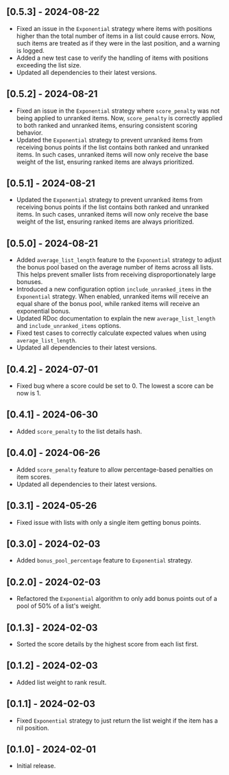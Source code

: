 ## [0.5.3] - 2024-08-22
- Fixed an issue in the `Exponential` strategy where items with positions higher than the total number of items in a list could cause errors. Now, such items are treated as if they were in the last position, and a warning is logged.
- Added a new test case to verify the handling of items with positions exceeding the list size.
- Updated all dependencies to their latest versions.

## [0.5.2] - 2024-08-21
- Fixed an issue in the `Exponential` strategy where `score_penalty` was not being applied to unranked items. Now, `score_penalty` is correctly applied to both ranked and unranked items, ensuring consistent scoring behavior.
- Updated the `Exponential` strategy to prevent unranked items from receiving bonus points if the list contains both ranked and unranked items. In such cases, unranked items will now only receive the base weight of the list, ensuring ranked items are always prioritized.

## [0.5.1] - 2024-08-21
- Updated the `Exponential` strategy to prevent unranked items from receiving bonus points if the list contains both ranked and unranked items. In such cases, unranked items will now only receive the base weight of the list, ensuring ranked items are always prioritized.

## [0.5.0] - 2024-08-21
- Added `average_list_length` feature to the `Exponential` strategy to adjust the bonus pool based on the average number of items across all lists. This helps prevent smaller lists from receiving disproportionately large bonuses.
- Introduced a new configuration option `include_unranked_items` in the `Exponential` strategy. When enabled, unranked items will receive an equal share of the bonus pool, while ranked items will receive an exponential bonus.
- Updated RDoc documentation to explain the new `average_list_length` and `include_unranked_items` options.
- Fixed test cases to correctly calculate expected values when using `average_list_length`.
- Updated all dependencies to their latest versions.


## [0.4.2] - 2024-07-01
- Fixed bug where a score could be set to 0. The lowest a score can be now is 1.

## [0.4.1] - 2024-06-30
- Added `score_penalty` to the list details hash.

## [0.4.0] - 2024-06-26
- Added `score_penalty` feature to allow percentage-based penalties on item scores.
- Updated all dependencies to their latest versions.

## [0.3.1] - 2024-05-26
- Fixed issue with lists with only a single item getting bonus points.

## [0.3.0] - 2024-02-03
- Added `bonus_pool_percentage` feature to `Exponential` strategy.

## [0.2.0] - 2024-02-03
- Refactored the `Exponential` algorithm to only add bonus points out of a pool of 50% of a list's weight.

## [0.1.3] - 2024-02-03
- Sorted the score details by the highest score from each list first.

## [0.1.2] - 2024-02-03
- Added list weight to rank result.

## [0.1.1] - 2024-02-03
- Fixed `Exponential` strategy to just return the list weight if the item has a nil position.

## [0.1.0] - 2024-02-01
- Initial release.
